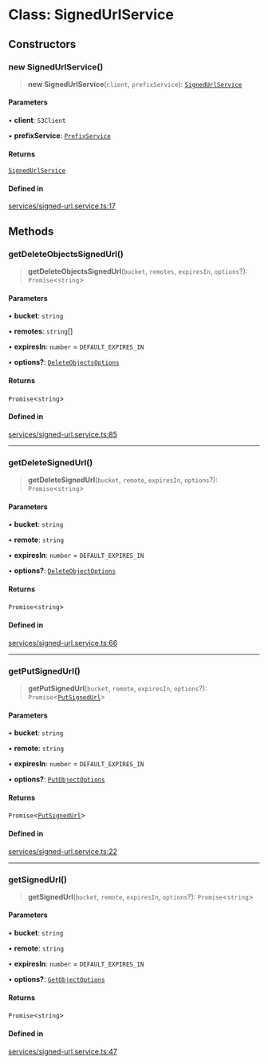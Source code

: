 # Class: SignedUrlService

## Constructors

### new SignedUrlService()

> **new SignedUrlService**(`client`, `prefixService`): [`SignedUrlService`](SignedUrlService.md)

#### Parameters

• **client**: `S3Client`

• **prefixService**: [`PrefixService`](PrefixService.md)

#### Returns

[`SignedUrlService`](SignedUrlService.md)

#### Defined in

[services/signed-url.service.ts:17](https://github.com/LabO8/nestjs-s3/blob/306023e15fcb498533a66fc2f9b000dc61a2bf64/src/services/signed-url.service.ts#L17)

## Methods

### getDeleteObjectsSignedUrl()

> **getDeleteObjectsSignedUrl**(`bucket`, `remotes`, `expiresIn`, `options`?): `Promise`\<`string`\>

#### Parameters

• **bucket**: `string`

• **remotes**: `string`[]

• **expiresIn**: `number` = `DEFAULT_EXPIRES_IN`

• **options?**: [`DeleteObjectsOptions`](../type-aliases/DeleteObjectsOptions.md)

#### Returns

`Promise`\<`string`\>

#### Defined in

[services/signed-url.service.ts:85](https://github.com/LabO8/nestjs-s3/blob/306023e15fcb498533a66fc2f9b000dc61a2bf64/src/services/signed-url.service.ts#L85)

***

### getDeleteSignedUrl()

> **getDeleteSignedUrl**(`bucket`, `remote`, `expiresIn`, `options`?): `Promise`\<`string`\>

#### Parameters

• **bucket**: `string`

• **remote**: `string`

• **expiresIn**: `number` = `DEFAULT_EXPIRES_IN`

• **options?**: [`DeleteObjectOptions`](../type-aliases/DeleteObjectOptions.md)

#### Returns

`Promise`\<`string`\>

#### Defined in

[services/signed-url.service.ts:66](https://github.com/LabO8/nestjs-s3/blob/306023e15fcb498533a66fc2f9b000dc61a2bf64/src/services/signed-url.service.ts#L66)

***

### getPutSignedUrl()

> **getPutSignedUrl**(`bucket`, `remote`, `expiresIn`, `options`?): `Promise`\<[`PutSignedUrl`](../type-aliases/PutSignedUrl.md)\>

#### Parameters

• **bucket**: `string`

• **remote**: `string`

• **expiresIn**: `number` = `DEFAULT_EXPIRES_IN`

• **options?**: [`PutObjectOptions`](../type-aliases/PutObjectOptions.md)

#### Returns

`Promise`\<[`PutSignedUrl`](../type-aliases/PutSignedUrl.md)\>

#### Defined in

[services/signed-url.service.ts:22](https://github.com/LabO8/nestjs-s3/blob/306023e15fcb498533a66fc2f9b000dc61a2bf64/src/services/signed-url.service.ts#L22)

***

### getSignedUrl()

> **getSignedUrl**(`bucket`, `remote`, `expiresIn`, `options`?): `Promise`\<`string`\>

#### Parameters

• **bucket**: `string`

• **remote**: `string`

• **expiresIn**: `number` = `DEFAULT_EXPIRES_IN`

• **options?**: [`GetObjectOptions`](../type-aliases/GetObjectOptions.md)

#### Returns

`Promise`\<`string`\>

#### Defined in

[services/signed-url.service.ts:47](https://github.com/LabO8/nestjs-s3/blob/306023e15fcb498533a66fc2f9b000dc61a2bf64/src/services/signed-url.service.ts#L47)
